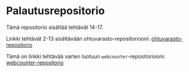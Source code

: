 # Palautusrepositorio

Tämä repositorio sisältää tehtävät 14-17.

Linkki tehtävät 2-13 sisältävään ohtuvarasto-repositoriooni:
[ohtuvarasto-repositorio](https://github.com/Matias000001/ohtuvarasto)

Tämä on linkki tehtävää varten luotuun `webcounter`-repositoriooni:
[webcounter-repositorio](https://github.com/Matias000001/webcounter)
